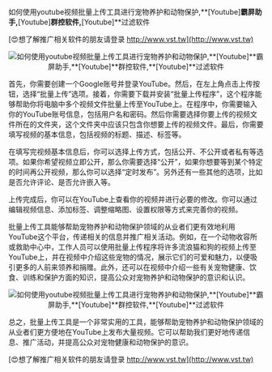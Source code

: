 如何使用youtube视频批量上传工具进行宠物养护和动物保护,**[Youtube]**霸屏助手,**[Youtube]**群控软件,**[Youtube]**过滤软件

[😍想了解推广相关软件的朋友请登录 http://www.vst.tw](http://www.vst.tw)

 <center><img src="https://vst.tw/MP4/tuiguang/png/6.png" alt="如何使用youtube视频批量上传工具进行宠物养护和动物保护,**[Youtube]**霸屏助手,**[Youtube]**群控软件,**[Youtube]**过滤软件"></center>

首先，你需要创建一个Google账号并登录YouTube。然后，在左上角点击上传按钮，选择“批量上传”选项。接着，你需要下载并安装“批量上传程序”，这个程序能够帮助你将电脑中多个视频文件批量上传至YouTube上。在程序中，你需要输入你的YouTube账号信息，包括用户名和密码。然后你需要选择你要上传的视频文件所在的文件夹，这个文件夹中应该只包含你想要上传的视频文件。最后，你需要填写视频的基本信息，包括视频的标题、描述、标签等。

在填写完视频基本信息后，你可以选择上传方式，包括公开、不公开或者私有等选项。如果你希望视频立即公开，那么你需要选择“公开”，如果你想要等到某个特定的时间再公开视频，那么你可以选择“定时发布”。另外还有一些其他的选项，比如是否允许评论、是否允许嵌入等。

上传完成后，你可以在YouTube上查看你的视频并进行必要的修改。你可以通过编辑视频信息、添加标签、调整缩略图、设置权限等方式来完善你的视频。

批量上传工具能够帮助宠物养护和动物保护领域的从业者们更有效地利用YouTube这个平台，传递相关的信息并推广相关活动。例如，在一个动物收容所或救助中心中，工作人员可以使用批量上传程序将许多流浪猫和狗的视频上传至YouTube上，并在视频中介绍这些宠物的情况，展示它们的可爱和魅力，以便吸引更多的人前来领养和捐赠。此外，还可以在视频中介绍一些有关宠物健康、饮食、训练和保护方面的知识，提高公众对宠物养护和动物保护的意识和认识。

 <center><img src="https://vst.tw/MP4/tuiguang/png/1.png" alt="如何使用youtube视频批量上传工具进行宠物养护和动物保护,**[Youtube]**霸屏助手,**[Youtube]**群控软件,**[Youtube]**过滤软件"></center>

总之，批量上传工具是一个非常实用的工具，能够帮助宠物养护和动物保护领域的从业者们更方便地在YouTube上发布大量视频。它可以帮助我们更好地传递信息、推广活动，并提高公众对宠物健康和动物保护的意识。

[😍想了解推广相关软件的朋友请登录 http://www.vst.tw](http://www.vst.tw)



